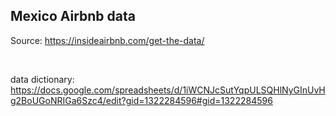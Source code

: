 
## Mexico Airbnb data
Source: https://insideairbnb.com/get-the-data/

<br>

data dictionary: https://docs.google.com/spreadsheets/d/1iWCNJcSutYqpULSQHlNyGInUvHg2BoUGoNRIGa6Szc4/edit?gid=1322284596#gid=1322284596
